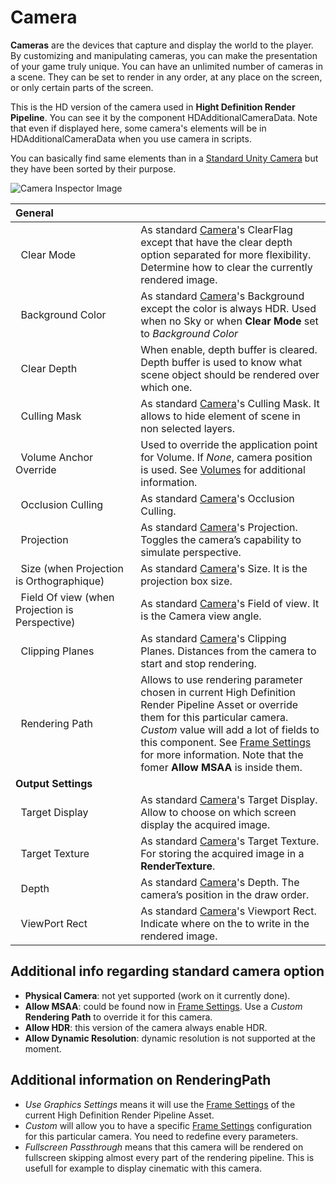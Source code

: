 # Camera

**Cameras** are the devices that capture and display the world to the player. By customizing and manipulating cameras, you can make the presentation of your game truly unique. You can have an unlimited number of cameras in a scene. They can be set to render in any order, at any place on the screen, or only certain parts of the screen.

This is the HD version of the camera used in **Hight Definition Render Pipeline**. You can see it by the component HDAdditionalCameraData. Note that even if displayed here, some camera's elements will be in HDAdditionalCameraData when you use camera in scripts.

You can basically find same elements than in a [Standard Unity Camera](https://docs.unity3d.com/Manual/class-Camera.html) but they have been sorted by their purpose.

![Camera Inspector Image](https://raw.githubusercontent.com/Unity-Technologies/ScriptableRenderPipeline/a9ded33a9614ce1a0586b9b0e6d7d7b6f97c9cfa/com.unity.render-pipelines.high-definition/Documentation~/Images/HDCameraInspector.png)

|General&nbsp;&nbsp;&nbsp;&nbsp;&nbsp;&nbsp;&nbsp;&nbsp;&nbsp;&nbsp;&nbsp;&nbsp;&nbsp;&nbsp;&nbsp;&nbsp;&nbsp;&nbsp;&nbsp;&nbsp;&nbsp;&nbsp;&nbsp;&nbsp;&nbsp;||
|:----------------------------|:--|
|&nbsp; Clear Mode|As standard [Camera](https://docs.unity3d.com/Manual/class-Camera.html)'s ClearFlag except that have the clear depth option separated for more flexibility. Determine how to clear the currently rendered image.|
|&nbsp; Background Color|As standard [Camera](https://docs.unity3d.com/Manual/class-Camera.html)'s Background except the color is always HDR. Used when no Sky or when **Clear Mode** set to _Background Color_|
|&nbsp; Clear Depth|When enable, depth buffer is cleared. Depth buffer is used to know what scene object should be rendered over which one.|
|&nbsp; Culling Mask|As standard [Camera](https://docs.unity3d.com/Manual/class-Camera.html)'s Culling Mask. It allows to hide element of scene in non selected layers.|
|&nbsp; Volume Anchor Override|Used to override the application point for Volume. If _None_, camera position is used. See [Volumes](https://github.com/Unity-Technologies/ScriptableRenderPipeline/wiki/Volumes) for additional information.|
|&nbsp; Occlusion Culling|As standard [Camera](https://docs.unity3d.com/Manual/class-Camera.html)'s Occlusion Culling.|
|&nbsp; Projection|As standard [Camera](https://docs.unity3d.com/Manual/class-Camera.html)'s Projection. Toggles the camera’s capability to simulate perspective.|
|&nbsp; Size (when Projection is Orthographique)|As standard [Camera](https://docs.unity3d.com/Manual/class-Camera.html)'s Size. It is the projection box size.|
|&nbsp; Field Of view (when Projection is Perspective)|As standard [Camera](https://docs.unity3d.com/Manual/class-Camera.html)'s Field of view. It is the Camera view angle.|
|&nbsp; Clipping Planes|As standard [Camera](https://docs.unity3d.com/Manual/class-Camera.html)'s Clipping Planes. Distances from the camera to start and stop rendering.|
|&nbsp; Rendering Path|Allows to use rendering parameter chosen in current High Definition Render Pipeline Asset or override them for this particular camera. _Custom_ value will add a lot of fields to this component. See [Frame Settings](https://github.com/Unity-Technologies/ScriptableRenderPipeline/wiki/Frame-Settings) for more information. Note that the fomer **Allow MSAA** is inside them.|
|**Output Settings**||
|&nbsp; Target Display|As standard [Camera](https://docs.unity3d.com/Manual/class-Camera.html)'s Target Display. Allow to choose on which screen display the acquired image.|
|&nbsp; Target Texture|As standard [Camera](https://docs.unity3d.com/Manual/class-Camera.html)'s Target Texture. For storing the acquired image in a **RenderTexture**.|
|&nbsp; Depth|As standard [Camera](https://docs.unity3d.com/Manual/class-Camera.html)'s Depth. The camera’s position in the draw order.|
|&nbsp; ViewPort Rect|As standard [Camera](https://docs.unity3d.com/Manual/class-Camera.html)'s Viewport Rect. Indicate where on the to write in the rendered image.|

## Additional info regarding standard camera option
* **Physical Camera**: not yet supported (work on it currently done).
* **Allow MSAA**: could be found now in [Frame Settings](https://github.com/Unity-Technologies/ScriptableRenderPipeline/wiki/Frame-Settings). Use a _Custom_ **Rendering Path** to override it for this camera.
* **Allow HDR**: this version of the camera always enable HDR.
* **Allow Dynamic Resolution**: dynamic resolution is not supported at the moment.

## Additional information on RenderingPath
* _Use Graphics Settings_ means it will use the [Frame Settings](https://github.com/Unity-Technologies/ScriptableRenderPipeline/wiki/Frame-Settings) of the current High Definition Render Pipeline Asset.
* _Custom_ will allow you to have a specific [Frame Settings](https://github.com/Unity-Technologies/ScriptableRenderPipeline/wiki/Frame-Settings) configuration for this particular camera. You need to redefine every parameters.
* _Fullscreen Passthrough_ means that this camera will be rendered on fullscreen skipping almost every part of the rendering pipeline. This is usefull for example to display cinematic with this camera.